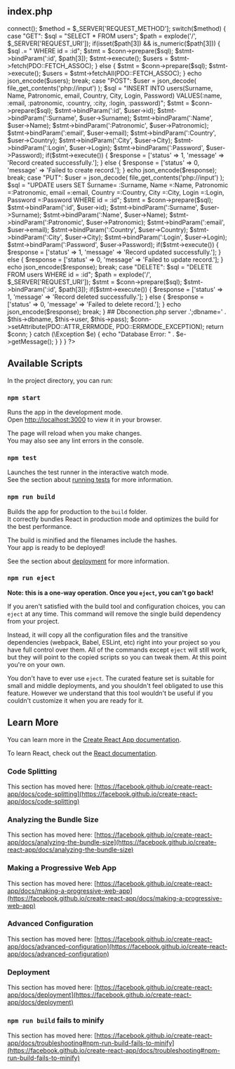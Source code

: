 ## index.php

<?php
error_reporting(E_ALL);
ini_set('display_errors', 1);
header("Access-Control-Allow-Origin: *");
header("Access-Control-Allow-Headers: *");
header("Access-Control-Allow-Methods: *");
 
include 'DbConnect.php';
$objDb = new DbConnect;
$conn = $objDb->connect();
 
$method = $_SERVER['REQUEST_METHOD'];
switch($method) {
    case "GET":
        $sql = "SELECT * FROM users";
        $path = explode('/', $_SERVER['REQUEST_URI']);
        if(isset($path[3]) && is_numeric($path[3])) {
            $sql .= " WHERE id = :id";
            $stmt = $conn->prepare($sql);
            $stmt->bindParam(':id', $path[3]);
            $stmt->execute();
            $users = $stmt->fetch(PDO::FETCH_ASSOC);
        } else {
            $stmt = $conn->prepare($sql);
            $stmt->execute();
            $users = $stmt->fetchAll(PDO::FETCH_ASSOC);
        }
        echo json_encode($users);
        break;

    case "POST":
        $user = json_decode( file_get_contents('php://input') );
        $sql = "INSERT INTO users(Surname, Name, Patronomic, email, Country, City, Login, Password) VALUES(:name, :email, :patronomic, :country, :city, :login, :password)";
        $stmt = $conn->prepare($sql);
        $stmt->bindParam(':id', $user->id);
        $stmt->bindParam(':Surname', $user->Surname);
        $stmt->bindParam(':Name', $user->Name);
        $stmt->bindParam(':Patronomic', $user->Patronomic);
        $stmt->bindParam(':email', $user->email);
        $stmt->bindParam(':Country', $user->Country);
        $stmt->bindParam(':City', $user->City);
        $stmt->bindParam(':Login', $user->Login);
        $stmt->bindParam(':Password', $user->Password);
       
        if($stmt->execute()) {
            $response = ['status' => 1, 'message' => 'Record created successfully.'];
        } else {
            $response = ['status' => 0, 'message' => 'Failed to create record.'];
        }
        echo json_encode($response);
        break;
 
    case "PUT":
        $user = json_decode( file_get_contents('php://input') );
        $sql = "UPDATE users SET Surname= :Surname, Name =:Name, Patronomic =:Patronomic, email =:email, Country =:Country, City =:City, Login =:Login, Password =:Password  WHERE id = :id";
        $stmt = $conn->prepare($sql);
        $stmt->bindParam(':id', $user->id);
        $stmt->bindParam(':Surname', $user->Surname);
        $stmt->bindParam(':Name', $user->Name);
        $stmt->bindParam(':Patronomic', $user->Patronomic);
        $stmt->bindParam(':email', $user->email);
        $stmt->bindParam(':Country', $user->Country);
        $stmt->bindParam(':City', $user->City);
        $stmt->bindParam(':Login', $user->Login);
        $stmt->bindParam(':Password', $user->Password);
 
        if($stmt->execute()) {
            $response = ['status' => 1, 'message' => 'Record updated successfully.'];
        } else {
            $response = ['status' => 0, 'message' => 'Failed to update record.'];
        }
        echo json_encode($response);
        break;
 
    case "DELETE":
        $sql = "DELETE FROM users WHERE id = :id";
        $path = explode('/', $_SERVER['REQUEST_URI']);
        $stmt = $conn->prepare($sql);
        $stmt->bindParam(':id', $path[3]);
 
        if($stmt->execute()) {
            $response = ['status' => 1, 'message' => 'Record deleted successfully.'];
        } else {
            $response = ['status' => 0, 'message' => 'Failed to delete record.'];
        }
        echo json_encode($response);
        break;
}


## Dbconection.php

<?php
    class DbConnect {
        private $server = 'localhost';
        private $dbname = 'reactDB';
        private $user = 'root';
        private $pass = '';
 
        public function connect() {
            try {
                $conn = new PDO('mysql:host=' .$this->server .';dbname=' . $this->dbname, $this->user, $this->pass);
                $conn->setAttribute(PDO::ATTR_ERRMODE, PDO::ERRMODE_EXCEPTION);
                return $conn;
            } catch (\Exception $e) {
                echo "Database Error: " . $e->getMessage();
            }
        }
         
    }
?>


## Available Scripts

In the project directory, you can run:

### `npm start`

Runs the app in the development mode.\
Open [http://localhost:3000](http://localhost:3000) to view it in your browser.

The page will reload when you make changes.\
You may also see any lint errors in the console.

### `npm test`

Launches the test runner in the interactive watch mode.\
See the section about [running tests](https://facebook.github.io/create-react-app/docs/running-tests) for more information.

### `npm run build`

Builds the app for production to the `build` folder.\
It correctly bundles React in production mode and optimizes the build for the best performance.

The build is minified and the filenames include the hashes.\
Your app is ready to be deployed!

See the section about [deployment](https://facebook.github.io/create-react-app/docs/deployment) for more information.

### `npm run eject`

**Note: this is a one-way operation. Once you `eject`, you can't go back!**

If you aren't satisfied with the build tool and configuration choices, you can `eject` at any time. This command will remove the single build dependency from your project.

Instead, it will copy all the configuration files and the transitive dependencies (webpack, Babel, ESLint, etc) right into your project so you have full control over them. All of the commands except `eject` will still work, but they will point to the copied scripts so you can tweak them. At this point you're on your own.

You don't have to ever use `eject`. The curated feature set is suitable for small and middle deployments, and you shouldn't feel obligated to use this feature. However we understand that this tool wouldn't be useful if you couldn't customize it when you are ready for it.

## Learn More

You can learn more in the [Create React App documentation](https://facebook.github.io/create-react-app/docs/getting-started).

To learn React, check out the [React documentation](https://reactjs.org/).

### Code Splitting

This section has moved here: [https://facebook.github.io/create-react-app/docs/code-splitting](https://facebook.github.io/create-react-app/docs/code-splitting)

### Analyzing the Bundle Size

This section has moved here: [https://facebook.github.io/create-react-app/docs/analyzing-the-bundle-size](https://facebook.github.io/create-react-app/docs/analyzing-the-bundle-size)

### Making a Progressive Web App

This section has moved here: [https://facebook.github.io/create-react-app/docs/making-a-progressive-web-app](https://facebook.github.io/create-react-app/docs/making-a-progressive-web-app)

### Advanced Configuration

This section has moved here: [https://facebook.github.io/create-react-app/docs/advanced-configuration](https://facebook.github.io/create-react-app/docs/advanced-configuration)

### Deployment

This section has moved here: [https://facebook.github.io/create-react-app/docs/deployment](https://facebook.github.io/create-react-app/docs/deployment)

### `npm run build` fails to minify

This section has moved here: [https://facebook.github.io/create-react-app/docs/troubleshooting#npm-run-build-fails-to-minify](https://facebook.github.io/create-react-app/docs/troubleshooting#npm-run-build-fails-to-minify)
